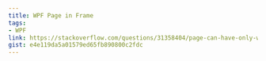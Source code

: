 ```yaml
---
title: WPF Page in Frame
tags:
- WPF
link: https://stackoverflow.com/questions/31358404/page-can-have-only-window-or-frame-as-parent
gist: e4e119da5a01579ed65fb890800c2fdc
---
```

